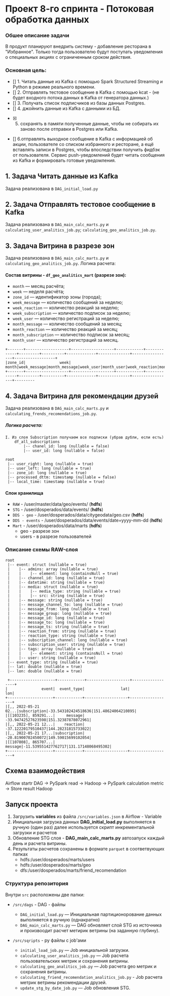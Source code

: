 # Проект 8-го спринта - Потоковая обработка данных

### Обшее описание задачи
В продукт планируют внедрить систему - добавление ресторана в "Избранное". Только тогда пользователю будут поступать уведомления о специальных акциях с ограниченным сроком действия.

### Основная цель:
- [] 1. Читать данные из Kafka с помощью Spark Structured Streaming и Python в режиме реального времени.
- [] 2. Отправлять тестовое сообщение в Kafka с помощью kcat - (не будет входного потока данных в Kafka от генератора данных.)
- [] 3. Получать список подписчиков из базы данных Postgres.
- [] 4. джойнить данные из Kafka с данными из БД.
- [x] 5. сохранять в памяти полученные данные, чтобы не собирать их заново после отправки в Postgres или Kafka.
- [] 6.отправлять выходное сообщение в Kafka с информацией об акции, пользователе со списком избранного и ресторане, а ещё вставлять записи в Postgres, чтобы впоследствии получить фидбэк от пользователя. Сервис push-уведомлений будет читать сообщения из Kafka и формировать готовые уведомления. 

## 1. Задача **Читать данные из Kafka** 
Задача реализована в `DAG_initial_load.py`

## 2. Задача **Отправлять тестовое сообщение в Kafka**
Задача реализована в `DAG_main_calc_marts.py` и `calculating_user_analitics_job.py`; `calculating_geo_analitics_job.py`.

## 3. Задача **Витрина в разрезе зон**
Задача реализована в `DAG_main_calc_marts.py` и `calculating_geo_analitics_job.py`.
Логика расчета:

#### Состав витрины - `df_geo_analitics_mart` (разрезе зон):
* `month` — месяц расчёта;
* `week` — неделя расчёта;
* `zone_id` — идентификатор зоны (города);
* `week_message` — количество сообщений за неделю;
* `week_reaction` — количество реакций за неделю;
* `week_subscription` — количество подписок за неделю;
* `week_user` — количество регистраций за неделю;
* `month_message` — количество сообщений за месяц;
* `month_reaction` — количество реакций за месяц;
* `month_subscription` — количество подписок за месяц;
* `month_user` — количество регистраций за месяц.

```
+-------+-------------------+-------------------+------------+-------------+---------+----------+-------------+--------------+-----------------+------------------+
|zone_id|               week|              month|week_message|month_message|week_user|month_user|week_reaction|month_reaction|week_subscription|month_subscription|
+-------+-------------------+-------------------+------------+-------------+---------+----------+-------------+--------------+-----------------+---------
```

## 4. Задача **Витрина для рекомендации друзей**
Задача реализована в `DAG_main_calc_marts.py` и `calculating_frends_recomendations_job.py`.
##### Логика расчета:
	I. Из слоя Subscription получаем все подписки (убрав дубли, если есть)
		df_all_subscriptions 
			|-- chanel_id: long (nullable = false)
			|-- user_id: long (nullable = false)
	
```
root
 |-- user_right: long (nullable = true)
 |-- user_left: long (nullable = true)
 |-- zone_id: long (nullable = true)
 |-- processed_dttm: timestamp (nullable = false)
 |-- local_time: timestamp (nullable = true)
```


#### Слои хранилища
* `RAW` - /user/master/data/geo/events/ (**hdfs**)
* `STG` - /user/dosperados/data/events/ (**hdfs**)
* `DDS - geo` - /user/dosperados/data/citygeodata/geo.csv (**hdfs**)
* `DDS - events` - /user/dosperados/data/events/date=yyyy-mm-dd (**hdfs**)
* `Mart` - /user/dosperados/data/marts (**hdfs**)
	* geo  - разрезе зон
	* users - в разрезе пользователей


### Описание схемы RAW-слоя
```
root
 |-- event: struct (nullable = true)
 |    |-- admins: array (nullable = true)
 |    |    |-- element: long (containsNull = true)
 |    |-- channel_id: long (nullable = true)
 |    |-- datetime: string (nullable = true)
 |    |-- media: struct (nullable = true)
 |    |    |-- media_type: string (nullable = true)
 |    |    |-- src: string (nullable = true)
 |    |-- message: string (nullable = true)
 |    |-- message_channel_to: long (nullable = true)
 |    |-- message_from: long (nullable = true)
 |    |-- message_group: long (nullable = true)
 |    |-- message_id: long (nullable = true)
 |    |-- message_to: long (nullable = true)
 |    |-- message_ts: string (nullable = true)
 |    |-- reaction_from: string (nullable = true)
 |    |-- reaction_type: string (nullable = true)
 |    |-- subscription_channel: long (nullable = true)
 |    |-- subscription_user: string (nullable = true)
 |    |-- tags: array (nullable = true)
 |    |    |-- element: string (containsNull = true)
 |    |-- user: string (nullable = true)
 |-- event_type: string (nullable = true)
 |-- lat: double (nullable = true)
 |-- lon: double (nullable = true)
 
 +--------------------+------------+-------------------+------------------+
|               event|  event_type|                lat|               lon|
+--------------------+------------+-------------------+------------------+
|[,, 2022-05-21 02...|subscription|-33.543102424518636|151.48624064210895|
|[[103235], 859291...|     message| -33.94742527623598|151.32387878072961|
|[,, 2022-05-21 12...|    reaction| -37.12220179510437|144.28231815733022|
|[,, 2022-05-21 17...|subscription| -20.81900702450072|149.59015699102054|
|[[107808], 865707...|     message|-11.539551427762717|131.17148068495302|
+--------------------+------------+-------------------+------------------+
```

## Схема взаимодействия
Airflow startr DAG -> PySpark read -> Hadoop -> PySpark calculation metric -> Store result Hadoop



## Запуск проекта
1. Загрузить **variables** из файла `/src/variables.json` в Airflow - Variable
2. Инициальная загрузка данных **DAG_initial_load.py** выполняется в ручную (один раз) далее используется скрипт инкрементальной загрузки и расчетов
3. Обновление STG слоя - **DAG_main_calc_marts.py** автозапуск каждый день и расчета витрины.
4. Результаты расчетов сохранены в формате `parquet` в соответвующих папках
	- hdfs:/user/dosperados/marts/users
	- hdfs:/user/dosperados/marts/geo
	- dfs:/user/dosperados/marts/friend_recomendation

### Структура репозитория

Внутри `src` расположены две папки:
- `/src/dags` - DAG - файлы
	- `DAG_initial_load.py` — Инициальная партиционорование данных  выполняется в ручную (однакратно)  
	- `DAG_main_calc_marts.py` — DAG обновляет слой STG из источника и произвоодит расчет метирик ветрины (на заданную глубину).
	
- `/src/sqripts` - py файлы c job'ами
	- `initial_load_job.py` — Job инициальной загрузки.
	- `calculating_user_analitics_job.py` — Job расчета пользовательских метрик и сохранения витрины.
	- `calculating_geo_analitics_job.py` — Job расчета geo метрик и сохранения витрины.
	- `calculating_friend_recomendation_analitics_job.py` - Job расчета метрик ветрины рекомендации друзей.
	- `update_stg_by_date_job.py`  — Job обновления STG.

